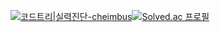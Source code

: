 [![코드트리|실력진단-cheimbus](https://banner.codetree.ai/v1/banner/cheimbus)](https://www.codetree.ai/profiles/cheimbus)[![Solved.ac
프로필](http://mazassumnida.wtf/api/v2/generate_badge?boj=siuh0403)](https://solved.ac/siuh0403)
